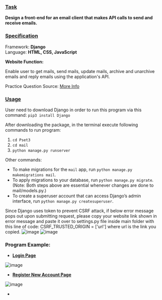### <ins>Task</ins> ###
**Design a front-end for an email client that makes API calls to send and receive emails.**

### <ins>Specification</ins> ###
Framework: **Django** <br>
Language: **HTML, CSS, JavaScript**

**Website Function:**

Enable user to get mails, send mails, update mails, archive and unarchive emails and reply emails using the application's API.

Practice Question Source: [More Info](https://cs50.harvard.edu/web/2020/projects/3/mail/)

### <ins>Usage</ins> ###
User need to download Django in order to run this program via this command: `pip3 install Django`

After downloading the package, in the terminal execute following commands to run program:
1. `cd Pset3`
2. `cd mail`
3. `python manage.py runserver`

Other commands:
- To make migrations for the `mail` app, run `python manage.py makemigrations mail`.
- To apply migrations to your database, run `python manage.py migrate`. <br>
  (Note: Both steps above are essential whenever changes are done to mail/models.py.)
- To create a superuser account that can access Django’s admin interface, run `python manage.py createsuperuser`.

Since Django uses token to prevent CSRF attack, if below error message pops out upon submitting request, please copy your website link shown in error message and paste it over to settings.py file inside main folder with this line of code: CSRF_TRUSTED_ORIGIN = ['url'] where url is the link you copied.
![image](https://user-images.githubusercontent.com/107826905/215766258-078c54e6-d83f-4b57-9830-b44491bc141d.png)
![image](https://user-images.githubusercontent.com/107826905/215766756-d2dbbc68-b14a-49e8-96fb-e2840cb1248a.png)

### Program Example: ###
- **<ins>Login Page</ins>**

![image](https://user-images.githubusercontent.com/107826905/215767037-d1cc5e35-e57e-449d-8cf3-edefc8fcac87.png)

- **<ins>Register New Account Page</ins>**

![image](https://user-images.githubusercontent.com/107826905/215767148-9b1e9d98-007c-4b4c-b1f8-d7e2941a7ab4.png)

- **<ins></ins>**

